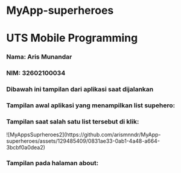 # MyApp-superheroes

<h1>UTS Mobile Programming</h1>

<h3>Nama: Aris Munandar</h3>
<h3>NIM: 32602100034</h3>

<h3>Dibawah ini tampilan dari aplikasi saat dijalankan</h3>
<h3>Tampilan awal aplikasi yang menampilkan list supehero:</h3>

<h3>Tampilan saat salah satu list tersebut di klik:</h3>
![MyAppsSuprheroes2](https://github.com/arismnndr/MyApp-superheroes/assets/129485409/0831ae33-0ab1-4a48-a664-3bcbf0a0dea2)

<h3>Tampilan pada halaman about:</h3>



